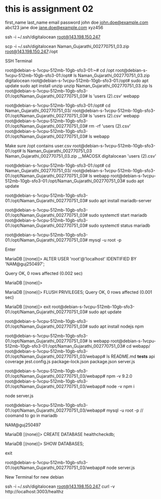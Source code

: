 # this is assignment 02

first_name	last_name	email	password
john	doe	john.doe@example.com	abc123
jane	doe	jane.doe@example.com	xyz456



ssh -i ~/.ssh/digitalocean root@143.198.150.247

scp -i ~/.ssh/digitalocean Naman_Gujarathi_002770751_03.zip root@143.198.150.247:/opt   

SSH Terminal

root@debian-s-1vcpu-512mb-10gb-sfo3-01:~# cd /opt
root@debian-s-1vcpu-512mb-10gb-sfo3-01:/opt# ls
Naman_Gujarathi_002770751_03.zip  digitalocean
root@debian-s-1vcpu-512mb-10gb-sfo3-01:/opt# 
sudo apt update
sudo apt install unzip
unzip Naman_Gujarathi_002770751_03.zip 
ls
root@debian-s-1vcpu-512mb-10gb-sfo3-01:/opt/Naman_Gujarathi_002770751_03# ls
'users (2).csv'   webapp

root@debian-s-1vcpu-512mb-10gb-sfo3-01:/opt# cd Naman_Gujarathi_002770751_03/
root@debian-s-1vcpu-512mb-10gb-sfo3-01:/opt/Naman_Gujarathi_002770751_03# ls
'users (2).csv'   webapp
root@debian-s-1vcpu-512mb-10gb-sfo3-01:/opt/Naman_Gujarathi_002770751_03# rm -rf 'users (2).csv' 
root@debian-s-1vcpu-512mb-10gb-sfo3-01:/opt/Naman_Gujarathi_002770751_03# ls
webapp

Make sure /opt contains user.csv
root@debian-s-1vcpu-512mb-10gb-sfo3-01:/opt# ls
 Naman_Gujarathi_002770751_03   Naman_Gujarathi_002770751_03.zip   __MACOSX   digitalocean  'users (2).csv'


root@debian-s-1vcpu-512mb-10gb-sfo3-01:/opt# cd Naman_Gujarathi_002770751_03/
root@debian-s-1vcpu-512mb-10gb-sfo3-01:/opt/Naman_Gujarathi_002770751_03# ls
webapp
root@debian-s-1vcpu-512mb-10gb-sfo3-01:/opt/Naman_Gujarathi_002770751_03# sudo apt update

root@debian-s-1vcpu-512mb-10gb-sfo3-01:/opt/Naman_Gujarathi_002770751_03# sudo apt install mariadb-server

root@debian-s-1vcpu-512mb-10gb-sfo3-01:/opt/Naman_Gujarathi_002770751_03# sudo systemctl start mariadb
root@debian-s-1vcpu-512mb-10gb-sfo3-01:/opt/Naman_Gujarathi_002770751_03# sudo systemctl status mariadb

root@debian-s-1vcpu-512mb-10gb-sfo3-01:/opt/Naman_Gujarathi_002770751_03# mysql -u root -p 

Enter

MariaDB [(none)]> ALTER USER 'root'@'localhost' IDENTIFIED BY 'NAM@guj250497';



Query OK, 0 rows affected (0.002 sec)

MariaDB [(none)]> 


MariaDB [(none)]> FLUSH PRIVILEGES;
Query OK, 0 rows affected (0.001 sec)

MariaDB [(none)]> exit
root@debian-s-1vcpu-512mb-10gb-sfo3-01:/opt/Naman_Gujarathi_002770751_03# sudo apt update 

root@debian-s-1vcpu-512mb-10gb-sfo3-01:/opt/Naman_Gujarathi_002770751_03# sudo apt install nodejs npm



root@debian-s-1vcpu-512mb-10gb-sfo3-01:/opt/Naman_Gujarathi_002770751_03# ls
webapp
root@debian-s-1vcpu-512mb-10gb-sfo3-01:/opt/Naman_Gujarathi_002770751_03# cd webapp/
root@debian-s-1vcpu-512mb-10gb-sfo3-01:/opt/Naman_Gujarathi_002770751_03/webapp# ls
README.md  __tests__  api  coverage  jest.config.js  package-lock.json  package.json  server.js

root@debian-s-1vcpu-512mb-10gb-sfo3-01:/opt/Naman_Gujarathi_002770751_03/webapp# npm -v
9.2.0
root@debian-s-1vcpu-512mb-10gb-sfo3-01:/opt/Naman_Gujarathi_002770751_03/webapp# node -v
npm i

node server.js

root@debian-s-1vcpu-512mb-10gb-sfo3-01:/opt/Naman_Gujarathi_002770751_03/webapp# mysql -u root -p // coomand to go in mariadb

NAM@guj250497

MariaDB [(none)]> CREATE DATABASE healthcheckdb;

MariaDB [(none)]> SHOW DATABASES;

exit

root@debian-s-1vcpu-512mb-10gb-sfo3-01:/opt/Naman_Gujarathi_002770751_03/webapp# node server.js




New Terminal for new debian

ssh -i ~/.ssh/digitalocean root@143.198.150.247
curl -v http://localhost:3003/healthz


 
